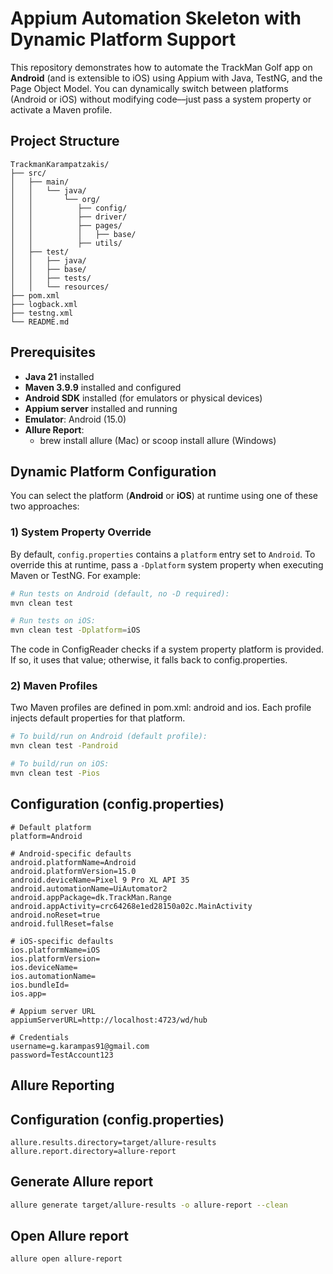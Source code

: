 # Appium Automation Skeleton with Dynamic Platform Support

This repository demonstrates how to automate the TrackMan Golf app on **Android** (and is extensible to iOS) using Appium with Java, TestNG, and the Page Object Model. You can dynamically switch between platforms (Android or iOS) without modifying code––just pass a system property or activate a Maven profile.

## Project Structure

```
TrackmanKarampatzakis/
├── src/
│   ├── main/
│   │   └── java/
│   │       └── org/
│   │          ├── config/
│   │          ├── driver/
│   │          ├── pages/
│   │          │   ├── base/
│   │          ├── utils/
│   ├── test/
│   │   ├── java/
│   │   ├── base/
│   │   ├── tests/
│   │   └── resources/
├── pom.xml
├── logback.xml
├── testng.xml
└── README.md
```

## Prerequisites

- **Java 21** installed
- **Maven 3.9.9** installed and configured
- **Android SDK** installed (for emulators or physical devices)
- **Appium server** installed and running
- **Emulator**: Android (15.0)
- **Allure Report**: 
  - brew install allure (Mac) or scoop install allure (Windows)

## Dynamic Platform Configuration

You can select the platform (**Android** or **iOS**) at runtime using one of these two approaches:

### 1) System Property Override

By default, `config.properties` contains a `platform` entry set to `Android`. To override this at runtime, pass a `-Dplatform` system property when executing Maven or TestNG. For example:

```bash
# Run tests on Android (default, no -D required):
mvn clean test

# Run tests on iOS:
mvn clean test -Dplatform=iOS
```
The code in ConfigReader checks if a system property platform is provided. If so, it uses that value; otherwise, it falls back to config.properties.

### 2) Maven Profiles

Two Maven profiles are defined in pom.xml: android and ios. Each profile injects default properties for that platform.

```bash
# To build/run on Android (default profile):
mvn clean test -Pandroid

# To build/run on iOS:
mvn clean test -Pios
```

## Configuration (config.properties)
```
# Default platform
platform=Android

# Android-specific defaults
android.platformName=Android
android.platformVersion=15.0
android.deviceName=Pixel 9 Pro XL API 35
android.automationName=UiAutomator2
android.appPackage=dk.TrackMan.Range
android.appActivity=crc64268e1ed28150a02c.MainActivity
android.noReset=true
android.fullReset=false

# iOS-specific defaults
ios.platformName=iOS
ios.platformVersion=
ios.deviceName=
ios.automationName=
ios.bundleId=
ios.app=

# Appium server URL
appiumServerURL=http://localhost:4723/wd/hub

# Credentials
username=g.karampas91@gmail.com
password=TestAccount123
```

## Allure Reporting

## Configuration (config.properties)
```
allure.results.directory=target/allure-results
allure.report.directory=allure-report
```

## Generate Allure report
```bash
allure generate target/allure-results -o allure-report --clean
```

## Open Allure report
```bash
allure open allure-report
```